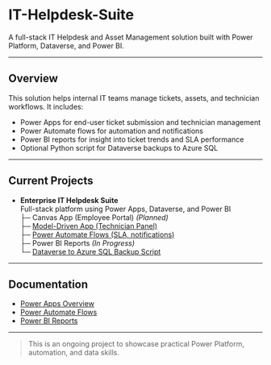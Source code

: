 # IT-Helpdesk-Suite

A full-stack IT Helpdesk and Asset Management solution built with Power Platform, Dataverse, and Power BI.

---

## Overview

This solution helps internal IT teams manage tickets, assets, and technician workflows. It includes:
- Power Apps for end-user ticket submission and technician management
- Power Automate flows for automation and notifications
- Power BI reports for insight into ticket trends and SLA performance
- Optional Python script for Dataverse backups to Azure SQL

---

## Current Projects

- **Enterprise IT Helpdesk Suite**  
  Full-stack platform using Power Apps, Dataverse, and Power BI  
  ├─ Canvas App (Employee Portal) *(Planned)*  
  ├─ [Model-Driven App (Technician Panel)](docs/apps.md)  
  ├─ [Power Automate Flows (SLA, notifications)](docs/flows.md)  
  ├─ Power BI Reports *(In Progress)*  
  └─ [Dataverse to Azure SQL Backup Script](https://github.com/jonathanduru/dataverse-backup-script)

---

## Documentation

- [Power Apps Overview](docs/apps.md)  
- [Power Automate Flows](docs/flows.md)  
- [Power BI Reports](docs/powerbi.md)

---

> This is an ongoing project to showcase practical Power Platform, automation, and data skills.
